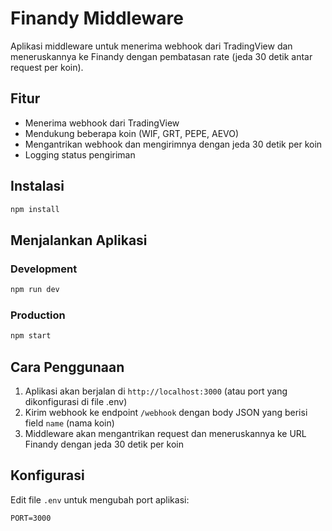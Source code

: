 # Finandy Middleware

Aplikasi middleware untuk menerima webhook dari TradingView dan meneruskannya ke Finandy dengan pembatasan rate (jeda 30 detik antar request per koin).

## Fitur

- Menerima webhook dari TradingView
- Mendukung beberapa koin (WIF, GRT, PEPE, AEVO)
- Mengantrikan webhook dan mengirimnya dengan jeda 30 detik per koin
- Logging status pengiriman

## Instalasi

```bash
npm install
```

## Menjalankan Aplikasi

### Development

```bash
npm run dev
```

### Production

```bash
npm start
```

## Cara Penggunaan

1. Aplikasi akan berjalan di `http://localhost:3000` (atau port yang dikonfigurasi di file .env)
2. Kirim webhook ke endpoint `/webhook` dengan body JSON yang berisi field `name` (nama koin)
3. Middleware akan mengantrikan request dan meneruskannya ke URL Finandy dengan jeda 30 detik per koin

## Konfigurasi

Edit file `.env` untuk mengubah port aplikasi:

```
PORT=3000
``` 